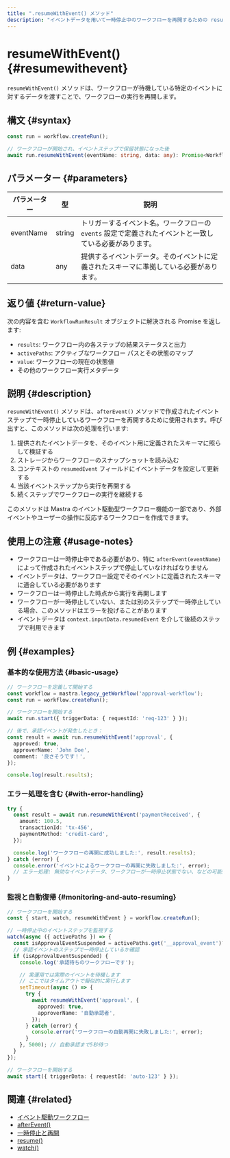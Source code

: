 ```yaml
---
title: ".resumeWithEvent() メソッド"
description: "イベントデータを用いて一時停止中のワークフローを再開するための resumeWithEvent メソッドのリファレンス。"
---
```


# resumeWithEvent() \{#resumewithevent\}

`resumeWithEvent()` メソッドは、ワークフローが待機している特定のイベントに対するデータを渡すことで、ワークフローの実行を再開します。

## 構文 \{#syntax\}

```typescript
const run = workflow.createRun();

// ワークフローが開始され、イベントステップで保留状態になった後
await run.resumeWithEvent(eventName: string, data: any): Promise<WorkflowRunResult>
```

## パラメーター \{#parameters\}

| パラメーター | 型     | 説明                                                                                               |
| ------------ | ------ | -------------------------------------------------------------------------------------------------- |
| eventName    | string | トリガーするイベント名。ワークフローの `events` 設定で定義されたイベントと一致している必要があります。 |
| data         | any    | 提供するイベントデータ。そのイベントに定義されたスキーマに準拠している必要があります。                |

## 返り値 \{#return-value\}

次の内容を含む `WorkflowRunResult` オブジェクトに解決される Promise を返します:

* `results`: ワークフロー内の各ステップの結果ステータスと出力
* `activePaths`: アクティブなワークフロー パスとその状態のマップ
* `value`: ワークフローの現在の状態値
* その他のワークフロー実行メタデータ

## 説明 \{#description\}

`resumeWithEvent()` メソッドは、`afterEvent()` メソッドで作成されたイベントステップで一時停止しているワークフローを再開するために使用されます。呼び出すと、このメソッドは次の処理を行います:

1. 提供されたイベントデータを、そのイベント用に定義されたスキーマに照らして検証する
2. ストレージからワークフローのスナップショットを読み込む
3. コンテキストの `resumedEvent` フィールドにイベントデータを設定して更新する
4. 当該イベントステップから実行を再開する
5. 続くステップでワークフローの実行を継続する

このメソッドは Mastra のイベント駆動型ワークフロー機能の一部であり、外部イベントやユーザーの操作に反応するワークフローを作成できます。

## 使用上の注意 \{#usage-notes\}

* ワークフローは一時停止中である必要があり、特に `afterEvent(eventName)` によって作成されたイベントステップで停止していなければなりません
* イベントデータは、ワークフロー設定でそのイベントに定義されたスキーマに適合している必要があります
* ワークフローは一時停止した時点から実行を再開します
* ワークフローが一時停止していない、または別のステップで一時停止している場合、このメソッドはエラーを投げることがあります
* イベントデータは `context.inputData.resumedEvent` を介して後続のステップで利用できます

## 例 \{#examples\}

### 基本的な使用方法 \{#basic-usage\}

```typescript
// ワークフローを定義して開始する
const workflow = mastra.legacy_getWorkflow('approval-workflow');
const run = workflow.createRun();

// ワークフローを開始する
await run.start({ triggerData: { requestId: 'req-123' } });

// 後で、承認イベントが発生したとき：
const result = await run.resumeWithEvent('approval', {
  approved: true,
  approverName: 'John Doe',
  comment: '良さそうです！',
});

console.log(result.results);
```

### エラー処理を含む \{#with-error-handling\}

```typescript
try {
  const result = await run.resumeWithEvent('paymentReceived', {
    amount: 100.5,
    transactionId: 'tx-456',
    paymentMethod: 'credit-card',
  });

  console.log('ワークフローの再開に成功しました:', result.results);
} catch (error) {
  console.error('イベントによるワークフローの再開に失敗しました:', error);
  // エラー処理: 無効なイベントデータ、ワークフローが一時停止状態でない、などの可能性があります
}
```

### 監視と自動復帰 \{#monitoring-and-auto-resuming\}

```typescript
// ワークフローを開始する
const { start, watch, resumeWithEvent } = workflow.createRun();

// 一時停止中のイベントステップを監視する
watch(async ({ activePaths }) => {
  const isApprovalEventSuspended = activePaths.get('__approval_event')?.status === 'suspended';
  // 承認イベントのステップで一時停止しているか確認
  if (isApprovalEventSuspended) {
    console.log('承認待ちのワークフローです');

    // 実運用では実際のイベントを待機します
    // ここではタイムアウトで擬似的に実行します
    setTimeout(async () => {
      try {
        await resumeWithEvent('approval', {
          approved: true,
          approverName: '自動承認者',
        });
      } catch (error) {
        console.error('ワークフローの自動再開に失敗しました:', error);
      }
    }, 5000); // 自動承認まで5秒待つ
  }
});

// ワークフローを開始する
await start({ triggerData: { requestId: 'auto-123' } });
```

## 関連 \{#related\}

* [イベント駆動ワークフロー](./events)
* [afterEvent()](./afterEvent)
* [一時停止と再開](/docs/workflows/suspend-and-resume)
* [resume()](./resume)
* [watch()](./watch)
